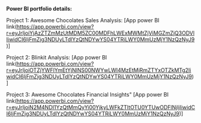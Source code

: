 **Power BI portfolio details:**

Project 1:
Awesome Chocolates Sales Analysis:
[App power BI link(https://app.powerbi.com/view?r=eyJrIjoiYjAzZTZmMzUtMDM5ZC00MDFhLWExMWMtZjViMGZmZjQ3ODVlIiwidCI6IjFmZjg3NDUyLTdlYzQtNDYwYS04YTRiLWY0MmUzMjY1NzQzNyJ9)]

Project 2:
Blinkit Analysis:
[App power BI link(https://app.powerbi.com/view?r=eyJrIjoiOTZjYWFlYmEtYjNlNS00NWYwLWI4MzEtMjRmZTYxOTZkMTg2IiwidCI6IjFmZjg3NDUyLTdlYzQtNDYwYS04YTRiLWY0MmUzMjY1NzQzNyJ9)]

Project 3:
Awesome Chocolates Financial Insights"
[App power BI link(https://app.powerbi.com/view?r=eyJrIjoiN2M4NDI1YzQtMmQyYi00YjkyLWFkZTItOTU0YTUwODFlNjljIiwidCI6IjFmZjg3NDUyLTdlYzQtNDYwYS04YTRiLWY0MmUzMjY1NzQzNyJ9)]


